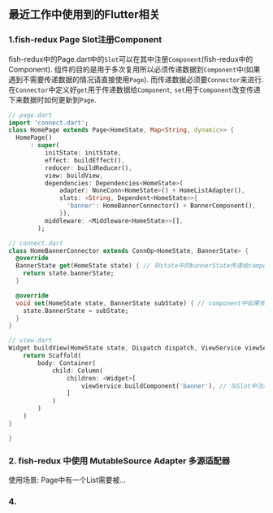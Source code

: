 ## 最近工作中使用到的Flutter相关

### 1.fish-redux Page Slot注册Component
fish-redux中的Page.dart中的`Slot`可以在其中注册`Component`(fish-redux中的Component). 组件的目的是用于多次复用所以必须传递数据到`Component`中(如果遇到不需要传递数据的情况请直接使用`Page`). 而传递数据必须要`Connector`来进行.
在`Connector`中定义好`get`用于传递数据给`Component`, `set`用于`Component`改变传递下来数据时如何更新到`Page`.
``` dart
// page.dart
import 'connect.dart';
class HomePage extends Page<HomeState, Map<String, dynamic>> {
  HomePage()
      : super(
          initState: initState,
          effect: buildEffect(),
          reducer: buildReducer(),
          view: buildView,
          dependencies: Dependencies<HomeState>(
              adapter: NoneConn<HomeState>() + HomeListAdapter(),
              slots: <String, Dependent<HomeState>>{
                'banner': HomeBannerConnector() + BannerComponent(),
              }),
          middleware: <Middleware<HomeState>>[],
        );

// connect.dart
class HomeBannerConnector extends ConnOp<HomeState, BannerState> {
  @override
  BannerState get(HomeState state) { // 将state中的bannerState传递给component
    return state.bannerState; 
  }

  @override
  void set(HomeState state, BannerState subState) { // component中如果修改了bannerState将其同步
    state.BannerState = subState;
  }
}

// view.dart
Widget buildView(HomeState state, Dispatch dispatch, ViewService viewService) {
    return Scaffold(
        body: Container(
            child: Column(
                children: <Widget>[
                    viewService.buildComponent('banner'), // 与Slot中注册的名字相同
                ]
            )
        )
    )
}

}
```

### 2. fish-redux 中使用 MutableSource Adapter 多源适配器

使用场景: Page中有一个List需要被...

### 4.


